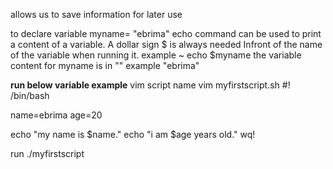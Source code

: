 allows us to save information for later use 

to declare variable
 myname= "ebrima"
echo command can be used to print a content of a variable.
A dollar sign $ is always needed Infront of the name of the variable when running it.
example ~ echo $myname
the variable content for myname is in "" example "ebrima"

**run below variable example** 
vim script name 
vim myfirstscript.sh
#! /bin/bash

name=ebrima
age=20

echo "my name is $name."
echo "i am $age years old."
wq!

run
./myfirstscript


